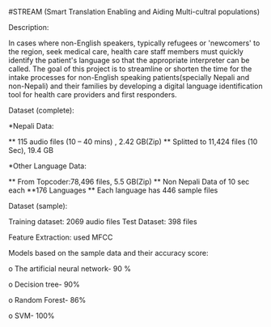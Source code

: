 #STREAM (Smart Translation Enabling and Aiding Multi-cultral populations)

Description:

In cases where non-English speakers, typically refugees or 'newcomers' to the region, seek medical care, health care staff members must quickly identify the patient's language so that the appropriate interpreter can be called.
The goal of this project is to streamline or shorten the time for the intake processes for non-English speaking patients(specially Nepali and non-Nepali) and their families by developing a digital language identification tool for health care providers and first responders.

Dataset (complete):

*Nepali Data: 

**	115 audio files (10 – 40 mins) , 2.42 GB(Zip)
**	Splitted to 11,424 files (10 Sec), 19.4 GB

*Other Language Data: 

**	From Topcoder:78,496 files, 5.5 GB(Zip)
**	Non Nepali Data of 10 sec each
**176 Languages
**	Each language has 446 sample files


Dataset (sample):

Training dataset: 2069 audio files 
Test Dataset: 398 files 

Feature Extraction: used MFCC 

Models based on the sample data and their accuracy score:

o   The artificial neural network-  90 %

o   Decision tree- 90%

o   Random Forest- 86%

o   SVM-  100%
